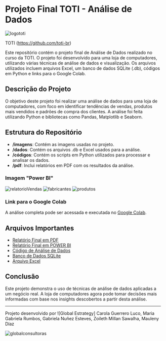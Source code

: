 # Projeto Final TOTI - Análise de Dados
![logototi](https://github.com/user-attachments/assets/ce29312b-ea6a-4d89-b76d-743f3f4c9f30)


TOTI (https://github.com/toti-br)

Este repositório contém o projeto final de Análise de Dados realizado no curso da TOTI. O projeto foi desenvolvido para uma loja de computadores, utilizando várias técnicas de análise de dados e visualização. Os arquivos utilizados incluem arquivos Excel, um banco de dados SQLite (.db), códigos em Python e links para o Google Colab.

## Descrição do Projeto

O objetivo deste projeto foi realizar uma análise de dados para uma loja de computadores, com foco em identificar tendências de vendas, produtos mais vendidos e padrões de compra dos clientes. A análise foi feita utilizando Python e bibliotecas como Pandas, Matplotlib e Seaborn.

## Estrutura do Repositório

- **/imagens**: Contém as imagens usadas no projeto.
- **/dados**: Contém os arquivos .db e Excel usados para a análise.
- **/códigos**: Contém os scripts em Python utilizados para processar e analisar os dados.
- **/pdf**: Inclui relatórios em PDF com os resultados da análise.

### Imagem "Power BI"
![relatorioVendas](https://github.com/user-attachments/assets/4065a55a-74b9-4465-a7cf-f2fa1b9d124f)
![fabricantes](https://github.com/user-attachments/assets/dd2b55d8-8cc0-4f17-910e-d20943fea00e)
![produtos](https://github.com/user-attachments/assets/c0f29250-9f95-4461-8f4c-dbaa5ee75e76)

### Link para o Google Colab
A análise completa pode ser acessada e executada no [Google Colab](https://colab.research.google.com/drive/1_kAQqYmyG5TABt4bQoqU-0SH5apqRvNY?usp=sharing).


## Arquivos Importantes

- [Relatório Final em PDF](./pdf_pbix/InfinityHardware.pdf)
- [Relatório Final em POWER BI](./pdf_pbix/computerStore.pbix)
- [Código de Análise de Dados](./codigos/projetolojacomputadores.py)
- [Banco de Dados SQLite](./dados/computer_store_Final.db)
- [Arquivo Excel](./dados/Computer_store_Final.xlsx)

## Conclusão

Este projeto demonstra o uso de técnicas de análise de dados aplicadas a um negócio real. A loja de computadores agora pode tomar decisões mais informadas com base nos insights descobertos a partir desta análise.

---

Projeto desenvolvido por ![Global Estrategy]
Carola Guerrero Luco,
Maria Gabriela Rumbos,
Gabriela Nuñez Esteves,
Zoileth Millan Sawalha,
Mauleny Díaz


![globalconsultoras](https://github.com/user-attachments/assets/64695b86-d63b-47c2-a75d-c7049cc1731e)


